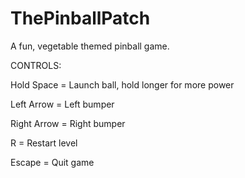 # ThePinballPatch
A fun, vegetable themed pinball game.

CONTROLS:

Hold Space = Launch ball, hold longer for more power

Left Arrow = Left bumper

Right Arrow = Right bumper

R = Restart level

Escape = Quit game
